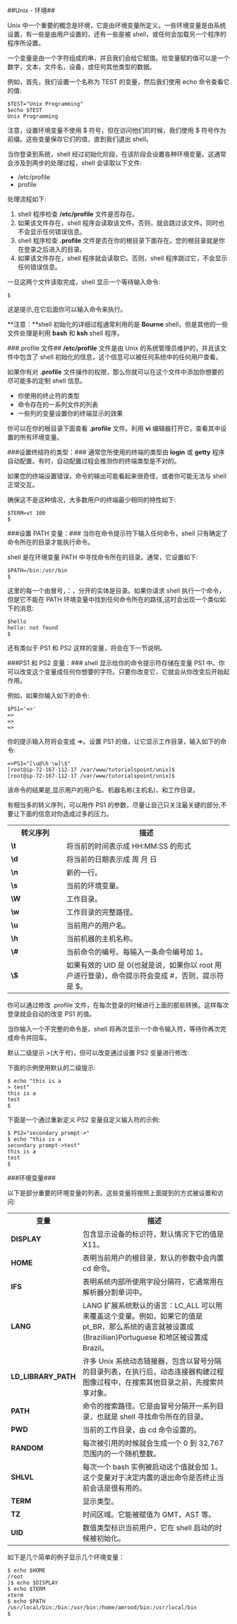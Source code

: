 ##Unix - 环境##

Unix 中一个重要的概念是环境，它是由环境变量所定义。一些环境变量是由系统设置，有一些是由用户设置的，还有一些是被 shell，或任何会加载另一个程序的程序所设置。

一个变量是由一个字符组成的串，并且我们会给它赋值。给变量赋的值可以是一个数字，文本，文件名，设备，或任何其他类型的数据。


例如，首先，我们设置一个名称为 TEST 的变量，然后我们使用 echo 命令查看它的值:

```
$TEST="Unix Programming"
$echo $TEST
Unix Programming
```

注意，设置环境变量不使用 $ 符号，但在访问他们的时候，我们使用 $ 符号作为前缀。这些变量保存它们的值，直到我们退出 shell。

当你登录到系统，shell 经过初始化阶段，在该阶段会设置各种环境变量。这通常会涉及到两步的处理过程，shell 会读取以下文件:

- /etc/profile
- profile

处理流程如下:

1. shell 程序检查 **/etc/profile** 文件是否存在。
2. 如果该文件存在，shell 程序会读取该文件。否则，就会跳过该文件。同时也不会显示任何错误信息。
3. shell 程序检查 **.profile** 文件是否在你的根目录下面存在。您的根目录就是你在登录之后进入的目录。
4. 如果该文件存在，shell 程序就会读取它。否则，shell 程序跳过它，不会显示任何错误信息。

一旦这两个文件读取完成，shell 显示一个等待输入命令:


	$

这是提示,在它后面你可以输入命令来执行。

**注意：**shell 初始化的详细过程通常利用的是 **Bourne** shell，但是其他的一些文件处理是利用 **bash** 和 **ksh** shell 程序。

###.profile 文件##
**/etc/profile** 文件是由 Unix 的系统管理员维护的，并且该文件中包含了 shell 初始化的信息，这个信息可以被任何系统中的任何用户查看。

如果你有对 **.profile** 文件操作的权限，那么你就可以在这个文件中添加你想要的尽可能多的定制 shell 信息。

- 你使用的终止符的类型
- 命令存在的一系列文件的列表
- 一些列的变量设置你的终端显示的效果

你可以在你的根目录下面查看 **.profile** 文件。利用 **vi** 编辑器打开它，查看其中设置的所有环境变量。

###设置终结符的类型：###
通常您所使用的终端的类型由 **login** 或 **getty** 程序自动配置。有时，自动配置过程会推测你的终端类型是不对的。


如果您的终端设置错误，命令的输出可能看起来很奇怪，或者你可能无法与 shell 正常交互。


确保这不是这种情况，大多数用户的终端最少相同的特性如下:

```
$TERM=vt 100
$
```

###设置 PATH 变量：###
当你在命令提示符下输入任何命令，shell 只有确定了命令所在的目录才能执行命令。

shell 是在环境变量 PATH 中寻找命令所在的目录。通常，它设置如下:

```
$PATH=/bin:/usr/bin
$
```

这里的每一个由冒号，：，分开的实体是目录。如果你请求 shell 执行一个命令，但是它不能在 PATH 环境变量中找到任何命令所在的路径,这时会出现一个类似如下的消息:

```
$hello
hello: not found
$
```

还有类似于 PS1 和 PS2 这样的变量，将会在下一节说明。

###PS1 和 PS2 变量：###
shell 显示给你的命令提示符存储在变量 PS1 中。你可以改变这个变量成任何你想要的字符。只要你改变它，它就会从你改变后开始起作用。

例如，如果你输入如下的命令:

```
$PS1='=>'
=>
=>
=>
```

你的提示输入符将会变成 =>。设置 PS1 的值，让它显示工作目录，输入如下的命令:

```
=>PS1="[\u@\h \w]\$"
[root@ip-72-167-112-17 /var/www/tutorialspoint/unix]$
[root@ip-72-167-112-17 /var/www/tutorialspoint/unix]$
```

该命令的结果是,显示用户的用户名、机器名称(主机名)，和工作目录。


有相当多的转义序列，可以用作 PS1 的参数，尽量让自己只关注最关键的部分,不要让下面的信息对你造成过多的压力。

<table class="src">
<tr>
<th style="width:25%">转义序列</th><th>描述</th>
</tr>
<tr><td><b>\t</b></td><td>将当前的时间表示成 HH:MM:SS 的形式</td></tr>
<tr><td><b>\d</b></td><td>将当前的日期表示成 周 月 日</td></tr>
<tr><td><b>\n</b></td><td>新的一行。</td></tr>
<tr><td><b>\s</b></td><td>当前的环境变量。</td></tr>
<tr><td><b>\W</b></td><td>工作目录。</td></tr>
<tr><td><b>\w</b></td><td>工作目录的完整路径。</td></tr>
<tr><td><b>\u</b></td><td>当前用户的用户名。</td></tr>
<tr><td><b>\h</b></td><td>当前机器的主机名称。</td></tr>
<tr><td><b>\#</b></td><td>当前命令的编号。每输入一条命令编号加 1。</td></tr>
<tr><td><b>\$</b></td><td>如果有效的 UID 是 0(也就是说，如果你以 root 用户进行登录)，命令提示符会变成 #，否则，提示符是 $。</td></tr>
</table>

你可以通过修改 .profile 文件，在每次登录的时候进行上面的那些转换。这样每次登录就会自动的改变 PS1 的值。

当你输入一个不完整的命令是，shell 将再次显示一个命令输入符，等待你再次完成命令并回车。

默认二级提示 >(大于号)，但可以改变通过设置 PS2 变量进行修改:


下面的示例使用默认的二级提示:

	$ echo "this is a
	> test"
	this is a
	test
	$

下面是一个通过重新定义 PS2 变量自定义输入符的示例:

```
$ PS2="secondary prompt->"
$ echo "this is a
secondary prompt->test"
this is a
test
$
```

###环境变量###

以下是部分重要的环境变量的列表。这些变量将按照上面提到的方式被设置和访问:

<table class="src">
<tr>
<th style="width:25%">变量</th><th>描述</th>
</tr>
<tr><td><b>DISPLAY </b></td><td>包含显示设备的标识符，默认情况下它的值是 X11。</td></tr>
<tr><td><b>HOME</b></td><td>表明当前用户的根目录，默认的参数中会内置 cd 命令。</td></tr>
<tr><td><b>IFS</b></td><td>表明系统内部所使用字段分隔符，它通常用在解析器分割单词中。</td></tr>
<tr><td><b>LANG</b></td><td>LANG 扩展系统默认的语言：LC_ALL 可以用来覆盖这个变量。例如，如果它的值是 pt_BR，那么系统的语言就被设置成(Brazillian)Portuguese 和地区被设置成 Brazil。</td></tr>
<tr><td><b>LD_LIBRARY_PATH</b></td><td>许多 Unix 系统动态链接器，包含以冒号分隔的目录列表，在执行后，动态连接器构建过程图像过程中，在搜索其他目录之前，先搜索共享对象。</td></tr>
<tr><td><b>PATH</b></td><td>命令的搜索路径。它是由冒号分隔开一系列目录，也就是 shell 寻找命令所在的目录。</td></tr>
<tr><td><b>PWD</b></td><td>当前的工作目录，由 cd 命令设置的。</td></tr>
<tr><td><b>RANDOM</b></td><td>每次被引用的时候就会生成一个 0 到 32,767 范围内的一个随机整数。</td></tr>
<tr><td><b>SHLVL</b></td><td>每次一个 bash 实例被启动这个值就会加 1。这个变量对于决定内置的退出命令是否终止当前会话是很有用的。</td></tr>
<tr><td><b>TERM </b></td><td>显示类型。</td></tr>
<tr><td><b>TZ </b></td><td>时间区域。它能被赋值为 GMT，AST 等。</td></tr>
<tr><td><b>UID</b></td><td>数值类型标识当前用户，它在 shell 启动的时候被初始化。</td></tr>
</table>

如下是几个简单的例子显示几个环境变量：

```
$ echo $HOME
/root
]$ echo $DISPLAY
$ echo $TERM
xterm
$ echo $PATH
/usr/local/bin:/bin:/usr/bin:/home/amrood/bin:/usr/local/bin
$
```
